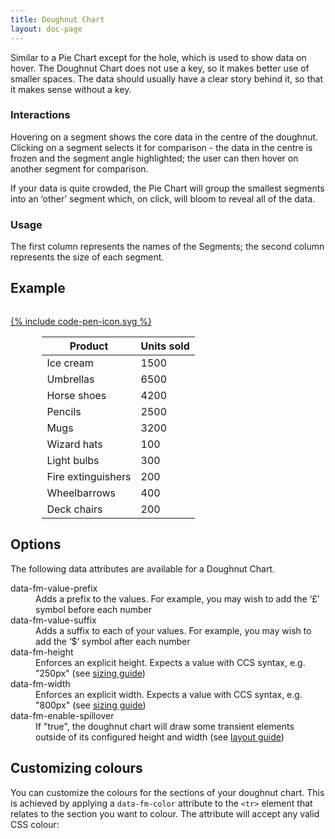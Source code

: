 ```yaml
---
title: Doughnut Chart
layout: doc-page
---
```


<a id="doughnut-description"></a>

Similar to a Pie Chart except for the hole, which is used to show data on hover. The Doughnut Chart does not use a key, so it makes better use of smaller spaces. The data should usually have a clear story behind it, so that it makes sense without a key.

### Interactions

Hovering on a segment shows the core data in the centre of the doughnut. Clicking on a segment selects it for comparison - the data in the centre is frozen and the segment angle highlighted; the user can then hover on another segment for comparison.

<span class="tip">If your data is quite crowded, the Pie Chart will group the smallest segments into an ‘other’ segment which, on click, will bloom to reveal all of the data.</span>

### Usage

The first column represents the names of the Segments; the second column represents the size of each segment.

## Example

<pre class="line-numbers" data-src="code-examples/doughnut-documentation.html"></pre>
<a href="http://codepen.io/Factmint/pen/pvWEPq" class="codepen-button">
	{% include code-pen-icon.svg %}
</a>

<div id="demo" class="documentation-example-container" style="width:80%;margin-left:auto;margin-right:auto">
<table class="fm-doughnut">
	<thead>
		<tr>
			<th>Product</th><th>Units sold</th>
		</tr>
	</thead>
	<tbody>
		<tr>
			<td>Ice cream</td><td>1500</td>
		</tr>
		<tr>
			<td>Umbrellas</td><td>6500</td>
		</tr>
		<tr>
			<td>Horse shoes</td><td>4200</td>
		</tr>
		<tr>
			<td>Pencils</td><td>2500</td>
		</tr>
		<tr>
			<td>Mugs</td><td>3200</td>
		</tr>
		<tr>
			<td>Wizard hats</td><td>100</td>
		</tr>
		<tr>
			<td>Light bulbs</td><td>300</td>
		</tr>
		<tr>
			<td>Fire extinguishers</td><td>200</td>
		</tr>
		<tr>
			<td>Wheelbarrows</td><td>400</td>
		</tr>
		<tr>
			<td>Deck chairs</td><td>200</td>
		</tr>
	</tbody>
</table>
<link rel="stylesheet" href="http://factmint.io/doughnut.css">
<script async src="http://factmint.io/doughnut.js"></script>
</div>

## Options

The following data attributes are available for a Doughnut Chart.

<dl>
 <dt>data-fm-value-prefix</dt><dd>Adds a prefix to the values. For example, you may wish to add  the ‘£’ symbol before each number</dd>
 <dt>data-fm-value-suffix</dt><dd>Adds a suffix to each of your values. For example, you may wish to add  the ‘$’ symbol after each number</dd>
 <dt>data-fm-height</dt><dd>Enforces an explicit height. Expects a value with CCS syntax, e.g. "250px" (see <a href="chart-layout-and-sizing.html#size">sizing guide</a>)</dd>
 <dt>data-fm-width</dt><dd>Enforces an explicit width. Expects a value with CCS syntax, e.g. "800px" (see <a href="chart-layout-and-sizing.html#size">sizing guide</a>)</dd>
 <dt>data-fm-enable-spillover</dt><dd>If "true", the doughnut chart will draw some transient elements outside of its configured height and width (see <a href="chart-layout-and-sizing.html#spillover">layout guide</a>)</dd>
</dl>

## Customizing colours
You can customize the colours for the sections of your doughnut chart. This is achieved by applying a <code>data-fm-color</code> attribute to the <code>&#60;tr&#62;</code> element that relates to the section you want to colour. The attribute will accept any valid CSS colour:

<pre class="line-numbers" data-src="code-examples/doughnut-hex-code-example.html"></pre>